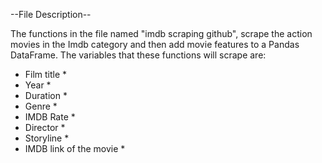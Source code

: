 --File Description--

  The functions in the file named "imdb scraping github", scrape the action movies in the Imdb category and then add movie features to a Pandas DataFrame. 
The variables that these functions will scrape are:

* Film title *
* Year *
* Duration *
* Genre *
* IMDB Rate *
* Director *
* Storyline *
* IMDB link of the movie *

